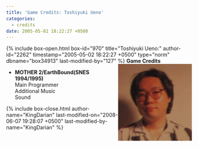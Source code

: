 ```yaml
---
title: 'Game Credits: Toshiyuki Ueno'
categories:
  - credits
date: 2005-05-02 18:22:27 +0500
---
```

{% include box-open.html box-id="970" title="Toshiyuki Ueno:" author-id="2262" timestamp="2005-05-02 18:22:27 +0500" type="norm" dbname="box34913" last-modified-by="127" %}
<img src="toshiyukiueno.JPG" align="right" />
<b>Game Credits</b>
<UL>
<LI><b>MOTHER 2/EarthBound(SNES 1994/1995)</b><BR />
Main Programmer<BR />
Additional Music<BR />
Sound<BR /></LI>
</UL>
{% include box-close.html author-name="KingDarian" last-modified-on="2008-06-07 19:28:07 +0500" last-modified-by-name="KingDarian" %}
